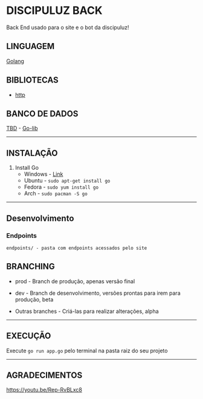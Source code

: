 # DISCIPULUZ BACK
Back End usado para o site e o bot da discipuluz!

## LINGUAGEM
[Golang](https://golang.org/)

## BIBLIOTECAS
* [http](https://golang.org/pkg/net/http/)

## BANCO DE DADOS
[TBD](https://www.google.com/) - [Go-lib](https://www.ggogle.com/)

---

## INSTALAÇÃO
 1. Install Go
    * Windows - [Link](https://golang.org/)
    * Ubuntu - `sudo apt-get install go`
    * Fedora - `sudo yum install go`
    * Arch - `sudo pacman -S go`
     
---

## Desenvolvimento

### Endpoints

    endpoints/ - pasta com endpoints acessados pelo site

## BRANCHING

* prod - Branch de produção, apenas versão final

* dev - Branch de desenvolvimento, versões prontas para irem para produção, beta

* Outras branches - Criá-las para realizar alterações, alpha 

---

## EXECUÇÃO

Execute `go run app.go` pelo terminal na pasta raiz do seu projeto

---

## AGRADECIMENTOS

https://youtu.be/Rep-RvBLxc8